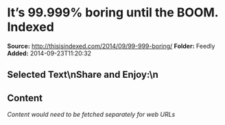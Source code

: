 # It’s 99.999% boring until the BOOM. Indexed

**Source:** http://thisisindexed.com/2014/09/99-999-boring/
**Folder:** Feedly
**Added:** 2014-09-23T11:20:32


## Selected Text\nShare and Enjoy:\n

## Content
*Content would need to be fetched separately for web URLs*
